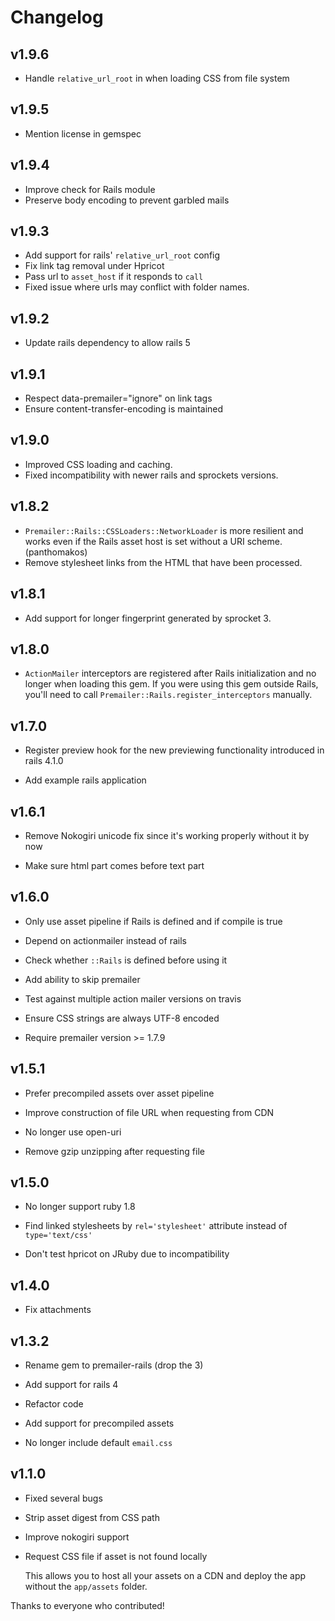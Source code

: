 # Changelog

## v1.9.6

- Handle `relative_url_root` in when loading CSS from file system

## v1.9.5

- Mention license in gemspec

## v1.9.4

- Improve check for Rails module
- Preserve body encoding to prevent garbled mails

## v1.9.3

- Add support for rails' `relative_url_root` config
- Fix link tag removal under Hpricot
- Pass url to `asset_host` if it responds to `call`
- Fixed issue where urls may conflict with folder names.

## v1.9.2

- Update rails dependency to allow rails 5

## v1.9.1

- Respect data-premailer="ignore" on link tags
- Ensure content-transfer-encoding is maintained

## v1.9.0

- Improved CSS loading and caching.
- Fixed incompatibility with newer rails and sprockets versions.

## v1.8.2

- `Premailer::Rails::CSSLoaders::NetworkLoader` is more resilient and works even
  if the Rails asset host is set without a URI scheme. (panthomakos)
- Remove stylesheet links from the HTML that have been processed.

## v1.8.1

- Add support for longer fingerprint generated by sprocket 3.

## v1.8.0

- `ActionMailer` interceptors are registered after Rails initialization and no
  longer when loading this gem. If you were using this gem outside Rails, you'll
  need to call `Premailer::Rails.register_interceptors` manually.

## v1.7.0

- Register preview hook for the new previewing functionality introduced in
  rails 4.1.0

- Add example rails application

## v1.6.1

- Remove Nokogiri unicode fix since it's working properly without it by now

- Make sure html part comes before text part

## v1.6.0

- Only use asset pipeline if Rails is defined and if compile is true

- Depend on actionmailer instead of rails

- Check whether `::Rails` is defined before using it

- Add ability to skip premailer

- Test against multiple action mailer versions on travis

- Ensure CSS strings are always UTF-8 encoded

- Require premailer version >= 1.7.9

## v1.5.1

- Prefer precompiled assets over asset pipeline

- Improve construction of file URL when requesting from CDN

- No longer use open-uri

- Remove gzip unzipping after requesting file

## v1.5.0

- No longer support ruby 1.8

- Find linked stylesheets by `rel='stylesheet'` attribute instead of
  `type='text/css'`

- Don't test hpricot on JRuby due to incompatibility

## v1.4.0

- Fix attachments

## v1.3.2

- Rename gem to premailer-rails (drop the 3)

- Add support for rails 4

- Refactor code

- Add support for precompiled assets

- No longer include default `email.css`

## v1.1.0

- Fixed several bugs

- Strip asset digest from CSS path

- Improve nokogiri support

- Request CSS file if asset is not found locally

  This allows you to host all your assets on a CDN and deploy the
  app without the `app/assets` folder.

Thanks to everyone who contributed!
